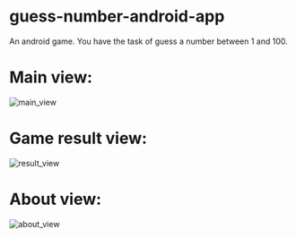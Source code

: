# guess-number-android-app
An android game. You have the task of guess a number between 1 and 100.

# Main view:
![main_view](https://user-images.githubusercontent.com/58601896/146662903-db6821a7-5afc-4daa-a4c7-e8468fd221a8.jpg)

# Game result view:
![result_view](https://user-images.githubusercontent.com/58601896/146662904-d9434474-7374-4e60-932a-bff2a0f3b92a.jpg)

# About view:
![about_view](https://user-images.githubusercontent.com/58601896/146662905-e6e1713c-3234-44e8-b242-f64318717903.jpg)

